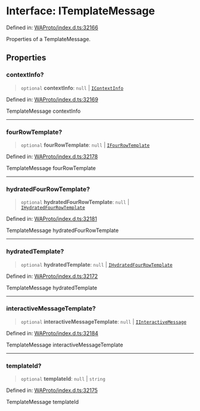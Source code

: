 # Interface: ITemplateMessage

Defined in: [WAProto/index.d.ts:32166](https://github.com/Fokusdotid/Baileys/blob/c2e37a764497a58082d1525ba2f083f341e3eefa/WAProto/index.d.ts#L32166)

Properties of a TemplateMessage.

## Properties

### contextInfo?

> `optional` **contextInfo**: `null` \| [`IContextInfo`](../../../interfaces/IContextInfo.md)

Defined in: [WAProto/index.d.ts:32169](https://github.com/Fokusdotid/Baileys/blob/c2e37a764497a58082d1525ba2f083f341e3eefa/WAProto/index.d.ts#L32169)

TemplateMessage contextInfo

***

### fourRowTemplate?

> `optional` **fourRowTemplate**: `null` \| [`IFourRowTemplate`](../namespaces/TemplateMessage/interfaces/IFourRowTemplate.md)

Defined in: [WAProto/index.d.ts:32178](https://github.com/Fokusdotid/Baileys/blob/c2e37a764497a58082d1525ba2f083f341e3eefa/WAProto/index.d.ts#L32178)

TemplateMessage fourRowTemplate

***

### hydratedFourRowTemplate?

> `optional` **hydratedFourRowTemplate**: `null` \| [`IHydratedFourRowTemplate`](../namespaces/TemplateMessage/interfaces/IHydratedFourRowTemplate.md)

Defined in: [WAProto/index.d.ts:32181](https://github.com/Fokusdotid/Baileys/blob/c2e37a764497a58082d1525ba2f083f341e3eefa/WAProto/index.d.ts#L32181)

TemplateMessage hydratedFourRowTemplate

***

### hydratedTemplate?

> `optional` **hydratedTemplate**: `null` \| [`IHydratedFourRowTemplate`](../namespaces/TemplateMessage/interfaces/IHydratedFourRowTemplate.md)

Defined in: [WAProto/index.d.ts:32172](https://github.com/Fokusdotid/Baileys/blob/c2e37a764497a58082d1525ba2f083f341e3eefa/WAProto/index.d.ts#L32172)

TemplateMessage hydratedTemplate

***

### interactiveMessageTemplate?

> `optional` **interactiveMessageTemplate**: `null` \| [`IInteractiveMessage`](IInteractiveMessage.md)

Defined in: [WAProto/index.d.ts:32184](https://github.com/Fokusdotid/Baileys/blob/c2e37a764497a58082d1525ba2f083f341e3eefa/WAProto/index.d.ts#L32184)

TemplateMessage interactiveMessageTemplate

***

### templateId?

> `optional` **templateId**: `null` \| `string`

Defined in: [WAProto/index.d.ts:32175](https://github.com/Fokusdotid/Baileys/blob/c2e37a764497a58082d1525ba2f083f341e3eefa/WAProto/index.d.ts#L32175)

TemplateMessage templateId

